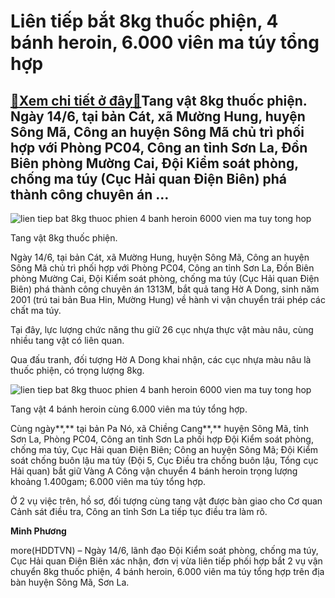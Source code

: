Liên tiếp bắt 8kg thuốc phiện, 4 bánh heroin, 6.000 viên ma túy tổng hợp
========================================================================

[:gift:Xem chi tiết ở đây:gift:](https://hddtvn.com/lien-tiep-bat-8kg-thuoc-phien-4-banh-heroin-6-000-vien-ma-tuy-tong-hop/)Tang vật 8kg thuốc phiện. Ngày 14/6, tại bản Cát, xã Mường Hung, huyện Sông Mã, Công an huyện Sông Mã chủ trì phối hợp với Phòng PC04, Công an tỉnh Sơn La, Đồn Biên phòng Mường Cai, Đội Kiểm soát phòng, chống ma túy (Cục Hải quan Điện Biên) phá thành công chuyên án …
---------------------------------------------------------------------------------------------------------------------------------------------------------------------------------------------------------------------------------------------------------------------------





![lien tiep bat 8kg thuoc phien 4 banh heroin 6000 vien ma tuy tong hop](https://haiquanonline.com.vn/stores/news_dataimages/hungdq/062020/14/15/in_article/0141_f07186a883b07eee27a1.jpg?rt=20200614151957 "Liên tiếp bắt 8kg thuốc phiện, 4 bánh heroin, 6.000 viên ma túy tổng hợp")


Tang vật 8kg thuốc phiện.



Ngày 14/6, tại bản Cát, xã Mường Hung, huyện Sông Mã, Công an huyện Sông Mã chủ trì phối hợp với Phòng PC04, Công an tỉnh Sơn La, Đồn Biên phòng Mường Cai, Đội Kiểm soát phòng, chống ma túy (Cục Hải quan Điện Biên) phá thành công chuyên án 1313M, bắt quả tang Hờ A Dong, sinh năm 2001 (trú tai bản Bua Hin, Mường Hung) về hành vi vận chuyển trái phép các chất ma túy.


Tại đây, lực lượng chức năng thu giữ 26 cục nhựa thực vật màu nâu, cùng nhiều tang vật có liên quan.


Qua đấu tranh, đối tượng Hờ A Dong khai nhận, các cục nhựa màu nâu là thuốc phiện, có trọng lượng 8kg.





![lien tiep bat 8kg thuoc phien 4 banh heroin 6000 vien ma tuy tong hop](https://haiquanonline.com.vn/stores/news_dataimages/hungdq/062020/14/15/in_article/0154_d8333cd31cc4e19ab8d5.jpg?rt=20200614151957 "Liên tiếp bắt 8kg thuốc phiện, 4 bánh heroin, 6.000 viên ma túy tổng hợp")


Tang vật 4 bánh heroin cùng 6.000 viên ma túy tổng hợp.



Cùng ngày**,** tại bản Pa Nó, xã Chiềng Cang**,** huyện Sông Mã, tỉnh Sơn La, Phòng PC04, Công an tỉnh Sơn La phối hợp Đội Kiểm soát phòng, chống ma túy, Cục Hải quan Điện Biên; Công an huyện Sông Mã; Đội Kiểm soát chống buôn lậu ma túy (Đội 5, Cục Điều tra chống buôn lậu, Tổng cục Hải quan) bắt giữ Vàng A Công vận chuyển 4 bánh heroin trọng lượng khoảng 1.400gam; 6.000 viên ma túy tổng hợp.


Ở 2 vụ việc trên, hồ sơ, đối tượng cùng tang vật được bàn giao cho Cơ quan Cảnh sát điều tra, Công an tỉnh Sơn La tiếp tục điều tra làm rõ.




**Minh Phương**



more(HDDTVN) – Ngày 14/6, lãnh đạo Đội Kiểm soát phòng, chống ma túy, Cục Hải quan Điện Biên xác nhận, đơn vị vừa liên tiếp phối hợp bắt 2 vụ vận chuyển 8kg thuốc phiện, 4 bánh heroin, 6.000 viên ma túy tổng hợp trên địa bàn huyện Sông Mã, Sơn La.

